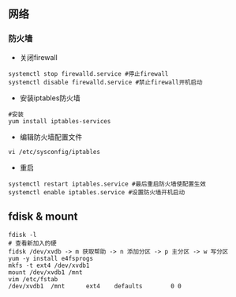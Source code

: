## 网络
### 防火墙
+ 关闭firewall
```
systemctl stop firewalld.service #停止firewall
systemctl disable firewalld.service #禁止firewall开机启动
```
+ 安装iptables防火墙
```
#安装
yum install iptables-services 
```
+ 编辑防火墙配置文件
```
vi /etc/sysconfig/iptables
```
+ 重启
```
systemctl restart iptables.service #最后重启防火墙使配置生效
systemctl enable iptables.service #设置防火墙开机启动
```

## fdisk & mount
```
fdisk -l                                                                           # 查看新加入的硬
fidsk /dev/xvdb -> m 获取帮助 -> n 添加分区 -> p 主分区 -> w 写分区
yum -y install e4fsprogs
mkfs -t ext4 /dev/xvdb1
mount /dev/xvdb1 /mnt
vim /etc/fstab   
/dev/xvdb1  /mnt      ext4    defaults        0 0
```